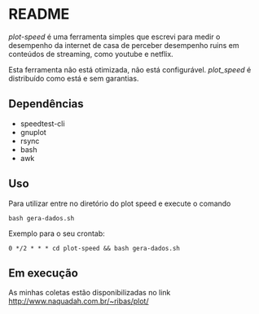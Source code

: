 # README

*plot-speed* é uma ferramenta simples que escrevi para medir o desempenho
da internet de casa de perceber desempenho ruins em conteúdos de streaming,
como youtube e netflix.

Esta ferramenta não está otimizada, não está configurável. *plot_speed* é
distribuído como está e sem garantias.

## Dependências

- speedtest-cli
- gnuplot
- rsync
- bash
- awk

## Uso

Para utilizar entre no diretório do plot speed e execute o comando
```
bash gera-dados.sh
```

Exemplo para o seu crontab:
```
0 */2 * * * cd plot-speed && bash gera-dados.sh
```

## Em execução

As minhas coletas estão disponibilizadas no link
<http://www.naquadah.com.br/~ribas/plot/>
